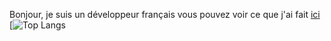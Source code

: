 Bonjour, je suis un développeur français vous pouvez voir ce que j'ai fait [ici](https://mimedevsite.web.app/logiciel.html)
[![Top Langs](https://github-readme-stats.vercel.app/api/top-langs/?username=Mimexe&theme=tokyonight&count_private=true)